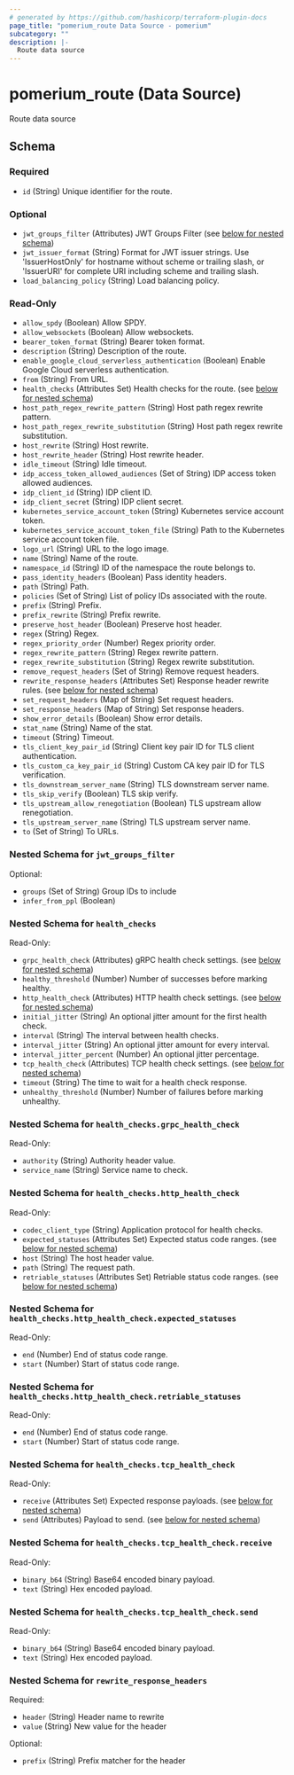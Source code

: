 ```yaml
---
# generated by https://github.com/hashicorp/terraform-plugin-docs
page_title: "pomerium_route Data Source - pomerium"
subcategory: ""
description: |-
  Route data source
---
```


# pomerium_route (Data Source)

Route data source



<!-- schema generated by tfplugindocs -->
## Schema

### Required

- `id` (String) Unique identifier for the route.

### Optional

- `jwt_groups_filter` (Attributes) JWT Groups Filter (see [below for nested schema](#nestedatt--jwt_groups_filter))
- `jwt_issuer_format` (String) Format for JWT issuer strings. Use 'IssuerHostOnly' for hostname without scheme or trailing slash, or 'IssuerURI' for complete URI including scheme and trailing slash.
- `load_balancing_policy` (String) Load balancing policy.

### Read-Only

- `allow_spdy` (Boolean) Allow SPDY.
- `allow_websockets` (Boolean) Allow websockets.
- `bearer_token_format` (String) Bearer token format.
- `description` (String) Description of the route.
- `enable_google_cloud_serverless_authentication` (Boolean) Enable Google Cloud serverless authentication.
- `from` (String) From URL.
- `health_checks` (Attributes Set) Health checks for the route. (see [below for nested schema](#nestedatt--health_checks))
- `host_path_regex_rewrite_pattern` (String) Host path regex rewrite pattern.
- `host_path_regex_rewrite_substitution` (String) Host path regex rewrite substitution.
- `host_rewrite` (String) Host rewrite.
- `host_rewrite_header` (String) Host rewrite header.
- `idle_timeout` (String) Idle timeout.
- `idp_access_token_allowed_audiences` (Set of String) IDP access token allowed audiences.
- `idp_client_id` (String) IDP client ID.
- `idp_client_secret` (String) IDP client secret.
- `kubernetes_service_account_token` (String) Kubernetes service account token.
- `kubernetes_service_account_token_file` (String) Path to the Kubernetes service account token file.
- `logo_url` (String) URL to the logo image.
- `name` (String) Name of the route.
- `namespace_id` (String) ID of the namespace the route belongs to.
- `pass_identity_headers` (Boolean) Pass identity headers.
- `path` (String) Path.
- `policies` (Set of String) List of policy IDs associated with the route.
- `prefix` (String) Prefix.
- `prefix_rewrite` (String) Prefix rewrite.
- `preserve_host_header` (Boolean) Preserve host header.
- `regex` (String) Regex.
- `regex_priority_order` (Number) Regex priority order.
- `regex_rewrite_pattern` (String) Regex rewrite pattern.
- `regex_rewrite_substitution` (String) Regex rewrite substitution.
- `remove_request_headers` (Set of String) Remove request headers.
- `rewrite_response_headers` (Attributes Set) Response header rewrite rules. (see [below for nested schema](#nestedatt--rewrite_response_headers))
- `set_request_headers` (Map of String) Set request headers.
- `set_response_headers` (Map of String) Set response headers.
- `show_error_details` (Boolean) Show error details.
- `stat_name` (String) Name of the stat.
- `timeout` (String) Timeout.
- `tls_client_key_pair_id` (String) Client key pair ID for TLS client authentication.
- `tls_custom_ca_key_pair_id` (String) Custom CA key pair ID for TLS verification.
- `tls_downstream_server_name` (String) TLS downstream server name.
- `tls_skip_verify` (Boolean) TLS skip verify.
- `tls_upstream_allow_renegotiation` (Boolean) TLS upstream allow renegotiation.
- `tls_upstream_server_name` (String) TLS upstream server name.
- `to` (Set of String) To URLs.

<a id="nestedatt--jwt_groups_filter"></a>
### Nested Schema for `jwt_groups_filter`

Optional:

- `groups` (Set of String) Group IDs to include
- `infer_from_ppl` (Boolean)


<a id="nestedatt--health_checks"></a>
### Nested Schema for `health_checks`

Read-Only:

- `grpc_health_check` (Attributes) gRPC health check settings. (see [below for nested schema](#nestedatt--health_checks--grpc_health_check))
- `healthy_threshold` (Number) Number of successes before marking healthy.
- `http_health_check` (Attributes) HTTP health check settings. (see [below for nested schema](#nestedatt--health_checks--http_health_check))
- `initial_jitter` (String) An optional jitter amount for the first health check.
- `interval` (String) The interval between health checks.
- `interval_jitter` (String) An optional jitter amount for every interval.
- `interval_jitter_percent` (Number) An optional jitter percentage.
- `tcp_health_check` (Attributes) TCP health check settings. (see [below for nested schema](#nestedatt--health_checks--tcp_health_check))
- `timeout` (String) The time to wait for a health check response.
- `unhealthy_threshold` (Number) Number of failures before marking unhealthy.

<a id="nestedatt--health_checks--grpc_health_check"></a>
### Nested Schema for `health_checks.grpc_health_check`

Read-Only:

- `authority` (String) Authority header value.
- `service_name` (String) Service name to check.


<a id="nestedatt--health_checks--http_health_check"></a>
### Nested Schema for `health_checks.http_health_check`

Read-Only:

- `codec_client_type` (String) Application protocol for health checks.
- `expected_statuses` (Attributes Set) Expected status code ranges. (see [below for nested schema](#nestedatt--health_checks--http_health_check--expected_statuses))
- `host` (String) The host header value.
- `path` (String) The request path.
- `retriable_statuses` (Attributes Set) Retriable status code ranges. (see [below for nested schema](#nestedatt--health_checks--http_health_check--retriable_statuses))

<a id="nestedatt--health_checks--http_health_check--expected_statuses"></a>
### Nested Schema for `health_checks.http_health_check.expected_statuses`

Read-Only:

- `end` (Number) End of status code range.
- `start` (Number) Start of status code range.


<a id="nestedatt--health_checks--http_health_check--retriable_statuses"></a>
### Nested Schema for `health_checks.http_health_check.retriable_statuses`

Read-Only:

- `end` (Number) End of status code range.
- `start` (Number) Start of status code range.



<a id="nestedatt--health_checks--tcp_health_check"></a>
### Nested Schema for `health_checks.tcp_health_check`

Read-Only:

- `receive` (Attributes Set) Expected response payloads. (see [below for nested schema](#nestedatt--health_checks--tcp_health_check--receive))
- `send` (Attributes) Payload to send. (see [below for nested schema](#nestedatt--health_checks--tcp_health_check--send))

<a id="nestedatt--health_checks--tcp_health_check--receive"></a>
### Nested Schema for `health_checks.tcp_health_check.receive`

Read-Only:

- `binary_b64` (String) Base64 encoded binary payload.
- `text` (String) Hex encoded payload.


<a id="nestedatt--health_checks--tcp_health_check--send"></a>
### Nested Schema for `health_checks.tcp_health_check.send`

Read-Only:

- `binary_b64` (String) Base64 encoded binary payload.
- `text` (String) Hex encoded payload.




<a id="nestedatt--rewrite_response_headers"></a>
### Nested Schema for `rewrite_response_headers`

Required:

- `header` (String) Header name to rewrite
- `value` (String) New value for the header

Optional:

- `prefix` (String) Prefix matcher for the header
